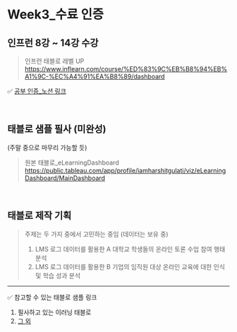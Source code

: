 # Week3_수료 인증 

## 인프런 8강 ~ 14강 수강

> 인프런 태블로 레벨 UP 
> <br />
> https://www.inflearn.com/course/%ED%83%9C%EB%B8%94%EB%A1%9C-%EC%A4%91%EA%B8%89/dashboard


✅ [공부 인증_노션 링크](https://alsoyeon21.notion.site/3-UP-5e4018644fab4c7b9b8dee13503d6a4a)

<br />

## 태블로 샘플 필사 (미완성)
(주말 중으로 마무리 가능할 듯)

> 원본 태블로_eLearningDashboard
> <br />
> https://public.tableau.com/app/profile/iamharshitgulati/viz/eLearningDashboard/MainDashboard


<br />

## 태블로 제작 기획

> 주제는 두 가지 중에서 고민하는 중임 (데이터는 보유 중)
> <br />
> 1) LMS 로그 데이터를 활용한 A 대학교 학생들의 온라인 토론 수업 참여 행태 분석
> 2) LMS 로그 데이터를 활용한 B 기업의 임직원 대상 온라인 교육에 대한 인식 및 학습 성과 분석
-------
✅ 참고할 수 있는 태블로 샘플 링크
<br />
1) 필사하고 있는 이러닝 태블로
2) [그 외](https://public.tableau.com/app/search/vizzes/learning%20outcome)
